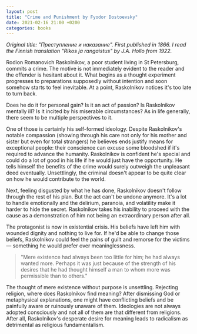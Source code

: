 ```yaml
---
layout: post
title: "Crime and Punishment by Fyodor Dostoevsky"
date: 2021-02-16 21:00 +0200
categories: books
---
```


_Original title: "Преступление и наказание". First published in 1866. I read the Finnish translation "Rikos ja rangaistus" by J.A. Hollo from 1922._

Rodion Romanovich Raskolnikov, a poor student living in St Petersburg, commits a crime. The motive is not immediately evident to the reader and the offender is hesitant about it. What begins as a thought experiment progresses to preparations supposedly without intention and soon somehow starts to feel inevitable. At a point, Raskolnikov notices it's too late to turn back.

Does he do it for personal gain? Is it an act of passion? Is Raskolnikov mentally ill? Is it incited by his miserable circumstances? As in life generally, there seem to be multiple perspectives to it. 

One of those is certainly his self-formed ideology. Despite Raskolnikov's notable compassion (showing through his care not only for his mother and sister but even for total strangers) he believes ends justify means for exceptional people: their conscience can excuse some bloodshed if it's required to advance the humanity. Raskolnikov is confident he's special and could do a lot of good in his life if he would just have the opportunity. He tells himself the benefits of the crime would surely outweigh the unpleasant deed eventually. Unsettlingly, the criminal doesn't appear to be quite clear on how he would contribute to the world.

Next, feeling disgusted by what he has done, Raskolnikov doesn't follow through the rest of his plan. But the act can't be undone anymore. It's a lot to handle emotionally and the delirium, paranoia, and volatility make it harder to hide the secret. Raskolnikov takes his inability to proceed with the cause as a demonstration of him not being an extraordinary person after all.

The protagonist is now in existential crisis. His beliefs have left him with wounded dignity and nothing to live for. If he'd be able to change those beliefs, Raskolnikov could feel the pains of guilt and remorse for the victims — something he would prefer over meaninglessness.

>"Mere existence had always been too little for him; he had always wanted more. Perhaps it was just because of the strength of his desires that he had thought himself a man to whom more was permissible than to others."

The thought of mere existence without purpose is unsettling. Rejecting religion, where does Raskolnikov find meaning? After dismissing God or metaphysical explanations, one might have conflicting beliefs and be painfully aware or ruinously unaware of them. Ideologies are not always adopted consciously and not all of them are that different from religions. After all, Raskolnikov's desperate desire for meaning leads to radicalism as detrimental as religious fundamentalism.